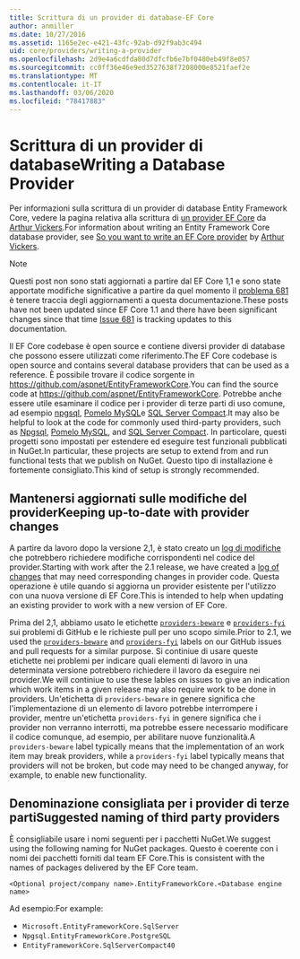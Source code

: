 ```yaml
---
title: Scrittura di un provider di database-EF Core
author: anmiller
ms.date: 10/27/2016
ms.assetid: 1165e2ec-e421-43fc-92ab-d92f9ab3c494
uid: core/providers/writing-a-provider
ms.openlocfilehash: 2d9e4a6cdfda80d7dfcfb6e7bf0480eb49f8e057
ms.sourcegitcommit: cc0ff36e46e9ed3527638f7208000e8521faef2e
ms.translationtype: MT
ms.contentlocale: it-IT
ms.lasthandoff: 03/06/2020
ms.locfileid: "78417883"
---
```

# <a name="writing-a-database-provider"></a><span data-ttu-id="fc9ce-102">Scrittura di un provider di database</span><span class="sxs-lookup"><span data-stu-id="fc9ce-102">Writing a Database Provider</span></span>

<span data-ttu-id="fc9ce-103">Per informazioni sulla scrittura di un provider di database Entity Framework Core, vedere la pagina relativa alla scrittura di [un provider EF Core](https://blog.oneunicorn.com/2016/11/11/so-you-want-to-write-an-ef-core-provider/) da [Arthur Vickers](https://github.com/ajcvickers).</span><span class="sxs-lookup"><span data-stu-id="fc9ce-103">For information about writing an Entity Framework Core database provider, see [So you want to write an EF Core provider](https://blog.oneunicorn.com/2016/11/11/so-you-want-to-write-an-ef-core-provider/) by [Arthur Vickers](https://github.com/ajcvickers).</span></span>

> [!NOTE]
> <span data-ttu-id="fc9ce-104">Questi post non sono stati aggiornati a partire dal EF Core 1,1 e sono state apportate modifiche significative a partire da quel momento il [problema 681](https://github.com/dotnet/EntityFramework.Docs/issues/681) è tenere traccia degli aggiornamenti a questa documentazione.</span><span class="sxs-lookup"><span data-stu-id="fc9ce-104">These posts have not been updated since EF Core 1.1 and there have been significant changes since that time [Issue 681](https://github.com/dotnet/EntityFramework.Docs/issues/681) is tracking updates to this documentation.</span></span>

<span data-ttu-id="fc9ce-105">Il EF Core codebase è open source e contiene diversi provider di database che possono essere utilizzati come riferimento.</span><span class="sxs-lookup"><span data-stu-id="fc9ce-105">The EF Core codebase is open source and contains several database providers that can be used as a reference.</span></span> <span data-ttu-id="fc9ce-106">È possibile trovare il codice sorgente in <https://github.com/aspnet/EntityFrameworkCore>.</span><span class="sxs-lookup"><span data-stu-id="fc9ce-106">You can find the source code at <https://github.com/aspnet/EntityFrameworkCore>.</span></span> <span data-ttu-id="fc9ce-107">Potrebbe anche essere utile esaminare il codice per i provider di terze parti di uso comune, ad esempio [npgsql](https://github.com/npgsql/Npgsql.EntityFrameworkCore.PostgreSQL), [Pomelo MySQL](https://github.com/PomeloFoundation/Pomelo.EntityFrameworkCore.MySql)e [SQL Server Compact](https://github.com/ErikEJ/EntityFramework.SqlServerCompact).</span><span class="sxs-lookup"><span data-stu-id="fc9ce-107">It may also be helpful to look at the code for commonly used third-party providers, such as [Npgsql](https://github.com/npgsql/Npgsql.EntityFrameworkCore.PostgreSQL), [Pomelo MySQL](https://github.com/PomeloFoundation/Pomelo.EntityFrameworkCore.MySql), and [SQL Server Compact](https://github.com/ErikEJ/EntityFramework.SqlServerCompact).</span></span> <span data-ttu-id="fc9ce-108">In particolare, questi progetti sono impostati per estendere ed eseguire test funzionali pubblicati in NuGet.</span><span class="sxs-lookup"><span data-stu-id="fc9ce-108">In particular, these projects are setup to extend from and run functional tests that we publish on NuGet.</span></span> <span data-ttu-id="fc9ce-109">Questo tipo di installazione è fortemente consigliato.</span><span class="sxs-lookup"><span data-stu-id="fc9ce-109">This kind of setup is strongly recommended.</span></span>

## <a name="keeping-up-to-date-with-provider-changes"></a><span data-ttu-id="fc9ce-110">Mantenersi aggiornati sulle modifiche del provider</span><span class="sxs-lookup"><span data-stu-id="fc9ce-110">Keeping up-to-date with provider changes</span></span>

<span data-ttu-id="fc9ce-111">A partire da lavoro dopo la versione 2,1, è stato creato un [log di modifiche](provider-log.md) che potrebbero richiedere modifiche corrispondenti nel codice del provider.</span><span class="sxs-lookup"><span data-stu-id="fc9ce-111">Starting with work after the 2.1 release, we have created a [log of changes](provider-log.md) that may need corresponding changes in provider code.</span></span> <span data-ttu-id="fc9ce-112">Questa operazione è utile quando si aggiorna un provider esistente per l'utilizzo con una nuova versione di EF Core.</span><span class="sxs-lookup"><span data-stu-id="fc9ce-112">This is intended to help when updating an existing provider to work with a new version of EF Core.</span></span>

<span data-ttu-id="fc9ce-113">Prima del 2,1, abbiamo usato le etichette [`providers-beware`](https://github.com/aspnet/EntityFrameworkCore/labels/providers-beware) e [`providers-fyi`](https://github.com/aspnet/EntityFrameworkCore/labels/providers-fyi) sui problemi di GitHub e le richieste pull per uno scopo simile.</span><span class="sxs-lookup"><span data-stu-id="fc9ce-113">Prior to 2.1, we used the [`providers-beware`](https://github.com/aspnet/EntityFrameworkCore/labels/providers-beware) and [`providers-fyi`](https://github.com/aspnet/EntityFrameworkCore/labels/providers-fyi) labels on our GitHub issues and pull requests for a similar purpose.</span></span> <span data-ttu-id="fc9ce-114">Si continiue di usare queste etichette nei problemi per indicare quali elementi di lavoro in una determinata versione potrebbero richiedere il lavoro da eseguire nei provider.</span><span class="sxs-lookup"><span data-stu-id="fc9ce-114">We will continiue to use these lables on issues to give an indication which work items in a given release may also require work to be done in providers.</span></span> <span data-ttu-id="fc9ce-115">Un'etichetta di `providers-beware` in genere significa che l'implementazione di un elemento di lavoro potrebbe interrompere i provider, mentre un'etichetta `providers-fyi` in genere significa che i provider non verranno interrotti, ma potrebbe essere necessario modificare il codice comunque, ad esempio, per abilitare nuove funzionalità.</span><span class="sxs-lookup"><span data-stu-id="fc9ce-115">A `providers-beware` label typically means that the implementation of an work item may break providers, while a `providers-fyi` label typically means that providers will not be broken, but code may need to be changed anyway, for example, to enable new functionality.</span></span>

## <a name="suggested-naming-of-third-party-providers"></a><span data-ttu-id="fc9ce-116">Denominazione consigliata per i provider di terze parti</span><span class="sxs-lookup"><span data-stu-id="fc9ce-116">Suggested naming of third party providers</span></span>

<span data-ttu-id="fc9ce-117">È consigliabile usare i nomi seguenti per i pacchetti NuGet.</span><span class="sxs-lookup"><span data-stu-id="fc9ce-117">We suggest using the following naming for NuGet packages.</span></span> <span data-ttu-id="fc9ce-118">Questo è coerente con i nomi dei pacchetti forniti dal team EF Core.</span><span class="sxs-lookup"><span data-stu-id="fc9ce-118">This is consistent with the names of packages delivered by the EF Core team.</span></span>

`<Optional project/company name>.EntityFrameworkCore.<Database engine name>`

<span data-ttu-id="fc9ce-119">Ad esempio:</span><span class="sxs-lookup"><span data-stu-id="fc9ce-119">For example:</span></span>

* `Microsoft.EntityFrameworkCore.SqlServer`
* `Npgsql.EntityFrameworkCore.PostgreSQL`
* `EntityFrameworkCore.SqlServerCompact40`
